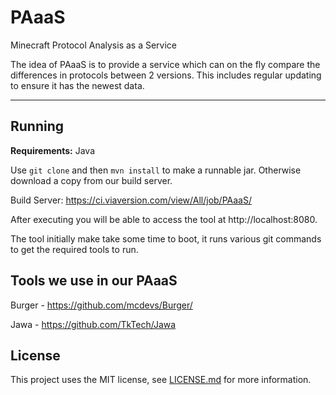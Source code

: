 PAaaS
===================
Minecraft Protocol Analysis as a Service

The idea of PAaaS is to provide a service which can on the fly compare the differences in protocols between 2 versions. This includes regular updating to ensure it has the newest data.

----------


Running
-------------
**Requirements:** Java

Use `git clone` and then `mvn install` to make a runnable jar. Otherwise download a copy from our build server.

Build Server: https://ci.viaversion.com/view/All/job/PAaaS/

After executing you will be able to access the tool at http://localhost:8080.

The tool initially make take some time to boot, it runs various git commands to get the required tools to run.

Tools we use in our PAaaS
-------
Burger - https://github.com/mcdevs/Burger/

Jawa - https://github.com/TkTech/Jawa



License
-------
This project uses the MIT license, see [LICENSE.md](https://github.com/Matsv/PAaaS/blob/master/LICENSE.md) for more information.